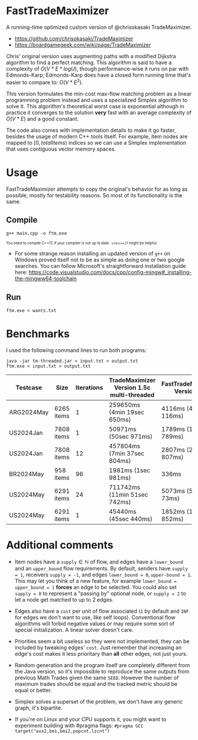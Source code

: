 # FastTradeMaximizer
A running-time optimized custom version of @chrisokasaki TradeMaximizer.

- https://github.com/chrisokasaki/TradeMaximizer
- https://boardgamegeek.com/wiki/page/TradeMaximizer

Chris' original version uses augmenting paths with a modified Dijkstra algorithm to find a perfect matching. This algorithm is said to have a complexity of $O(V * E * log U)$, though performance-wise it runs on par with Edmonds-Karp; Edmonds-Karp does have a closed form running time that's easier to compare to: $O(V * E^2)$.

This version formulates the min-cost max-flow matching problem as a linear programming problem instead and uses a specialized Simplex algorithm to solve it.  This algorithm's theoretical worst case is exponential although in practice it converges to the solution **very** fast with an average complexity of $O(V * E)$ and a good constant.

The code also comes with implementation details to make it go faster, besides the usage of modern C++ tools itself. For example, item nodes are mapped to $[0,totalItems)$ indices so we can use a Simplex implementation that uses contiguous vector memory spaces.

# Usage

FastTradeMaximizer attempts to copy the original's behavior for as long as possible, mostly for testability reasons. So most of its functionality is the same.

## Compile

    g++ main.cpp -o ftm.exe

<sup><sup>You need to compile C++17, if your compiler is not up to date ```-std=c++17``` might be helpful.<sup><sup>

- For some strange reason installing an updated version of ```g++``` on Windows proved itself not to be as simple as doing one or two google searches. You can follow Microsoft's straightforward installation guide here: https://code.visualstudio.com/docs/cpp/config-mingw#_installing-the-mingww64-toolchain

## Run

    ftm.exe < wants.txt

# Benchmarks

I used the following command lines to run both programs:

    java -jar tm-threaded.jar < input.txt > output.txt
    ftm.exe < input.txt > output.txt

| Testcase   | Size       | Iterations | TradeMaximizer Version 1.5c multi-threaded | FastTradeMaximizer Version 0.1 |
|------------|------------|------------|--------------------------------------------|--------------------------------|
| ARG2024May | 6265 items | 1          | 259650ms (4min 19sec 650ms)                | 4116ms (4sec 116ms)            |
| US2024Jan  | 7808 items | 1          | 50971ms (50sec 971ms)                      | 1789ms (1sec 789ms)            |
| US2024Jan  | 7808 items | 12         | 457804ms (7min 37sec 804ms)                | 2807ms (2sec 807ms)            |
| BR2024May  | 958 items  | 96         | 1981ms (1sec 981ms)                        | 336ms                          |
| US2024May  | 6291 items | 24         | 711742ms (11min 51sec 742ms)               | 5073ms (5sec 73ms)             |
| US2024May  | 6291 items | 1          | 45440ms (45sec 440ms)                      | 1852ms (1sec 852ms)            |

# Additional comments

- Item nodes have a $\texttt{supply}\in\mathbb{N}$ of flow, and edges have a $\texttt{lower\char`_bound}$ and an $\texttt{upper\char`_bound}$ flow requirements. By default, senders have $\texttt{supply = 1}$, receivers $\texttt{supply = -1}$, and edges $\texttt{lower\char`_bound = 0}, \texttt{upper-bound = 1}$. This may let you think of a new feature, for example $\texttt{lower\char`_bound = upper\char`_bound = 1}$ **forces** an edge to be selected. You could also set $\texttt{supply = 0}$ to represent a "passing by" optional node, or $\texttt{supply = 2}$ to let a node get matched to up to 2 edges.

- Edges also have a $\texttt{cost}$ per unit of flow associated ($\texttt{1}$ by default and $\texttt{INF}$ for edges we don't want to use, like self loops). Conventional flow algorithms will forbid negative values or may require some sort of special initialization. A linear solver doesn't care.

- Priorities seem a bit useless so they were not implemented, they can be included by tweaking edges' $\texttt{cost}$. Just remember that increasing an edge's cost makes it less prioritary than **all** other edges, not just yours.

- Random generation and the program itself are completely different from the Java version, so it's impossible to reproduce the same outputs from previous Math Trades given the same $\texttt{SEED}$. However the number of maximum trades should be equal and the tracked metric should be equal or better.

- Simplex solves a superset of the problem, we don't have any generic graph, it's bipartite.

- If you're on Linux and your CPU supports it, you might want to experiment building with #pragma flags: ```#pragma GCC target("avx2,bmi,bmi2,popcnt,lzcnt")```
